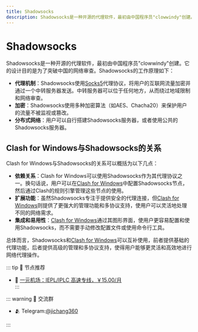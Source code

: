 ```yaml
---
title: Shadowsocks
description: Shadowsocks是一种开源的代理软件，最初由中国程序员"clowwindy"创建。它的设计目的是为了突破中国的网络审查。
---
```


# Shadowsocks

Shadowsocks是一种开源的代理软件，最初由中国程序员"clowwindy"创建。它的设计目的是为了突破中国的网络审查。Shadowsocks的工作原理如下：

- **代理机制**：Shadowsocks使用[Socks5](/wiki/Socks5)代理协议，将用户的互联网流量加密并通过一个中转服务器发送。中转服务器可以位于任何地方，从而绕过地域限制和网络审查。
- **加密**：Shadowsocks使用多种加密算法（如AES、Chacha20）来保护用户的流量不被监视或篡改。
- **分布式网络**：用户可以自行搭建Shadowsocks服务器，或者使用公共的Shadowsocks服务器。

## Clash for Windows与Shadowsocks的关系

Clash for Windows与Shadowsocks的关系可以概括为以下几点：

- **依赖关系**：Clash for Windows可以使用Shadowsocks作为其代理协议之一。换句话说，用户可以在[Clash for Windows](/)中配置Shadowsocks节点，然后通过Clash的规则引擎管理这些节点的使用。
- **扩展功能**：虽然Shadowsocks专注于提供安全的代理连接，但[Clash for Windows](/)则提供了更强大的管理功能和多协议支持，使用户可以灵活地处理不同的网络需求。
- **集成和易用性**：[Clash for Windows](/)通过其图形界面，使用户更容易配置和使用Shadowsocks，而不需要手动修改配置文件或使用命令行工具。

总体而言，Shadowsocks和[Clash for Windows](/)可以互补使用，前者提供基础的代理功能，后者提供高级的管理和多协议支持，使得用户能够更灵活和高效地进行网络代理操作。



::: tip 🎉 节点推荐
- 🚀 <a href="https://a.suola.link/1yuan" rel="sponsored nofollow noopener" target="_blank">一元机场：IEPL/IPLC 高速专线，￥15.00/月</a><br>
:::

::: warning  💬 交流群

- 🫂 Telegram:[@jichang360](https://t.me/jichang360)

:::